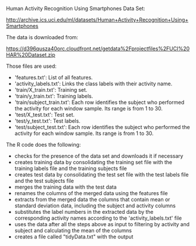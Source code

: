 Human Activity Recognition Using Smartphones Data Set:
 
http://archive.ics.uci.edu/ml/datasets/Human+Activity+Recognition+Using+Smartphones
 
The data is downloaded from:
 
https://d396qusza40orc.cloudfront.net/getdata%2Fprojectfiles%2FUCI%20HAR%20Dataset.zip

Those files are used:

- 'features.txt': List of all features.
- 'activity_labels.txt': Links the class labels with their activity name.
- 'train/X_train.txt': Training set.
- 'train/y_train.txt': Training labels.
- 'train/subject_train.txt': Each row identifies the subject who performed the activity for each window sample. Its range is from 1 to 30. 
- 'test/X_test.txt': Test set.
- 'test/y_test.txt': Test labels.
- 'test/subject_test.txt': Each row identifies the subject who performed the activity for each window sample. Its range is from 1 to 30. 

The R code does the following:

- checks for the presence of the data set and downloads it if necessary
- creates training data by consolidating the training set file with the training labels file and the training subjects file
- creates test data by consolidating the test set file with the test labels file and the test subjects file
- merges the training data with the test data
- renames the columns of the merged data using the features file
- extracts from the merged data the columns that contain mean or standard deviation data, including the subject and activity columns
- substitutes the label numbers in the extracted data by the corresponding activity names according to the 'activity_labels.txt' file
- uses the data after all the steps above as input to filtering by activity and subject and calculating the mean of the columns
- creates a file called "tidyData.txt" with the output
